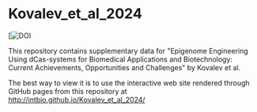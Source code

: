 # Kovalev_et_al_2024

[![DOI]()

This repository contains supplementary data for 
"Epigenome Engineering Using dCas-systems for Biomedical Applications and Biotechnology: Current Achievements, Opportunities and Challenges" by Kovalev et al.

The best way to view it is to use the interactive web site rendered through GitHub pages from this repository at http://intbio.github.io/Kovalev_et_al_2024/


